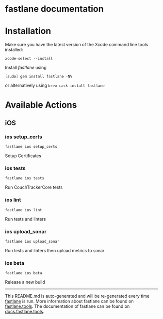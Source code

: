 fastlane documentation
================
# Installation

Make sure you have the latest version of the Xcode command line tools installed:

```
xcode-select --install
```

Install _fastlane_ using
```
[sudo] gem install fastlane -NV
```
or alternatively using `brew cask install fastlane`

# Available Actions
## iOS
### ios setup_certs
```
fastlane ios setup_certs
```
Setup Certificates
### ios tests
```
fastlane ios tests
```
Run CouchTrackerCore tests
### ios lint
```
fastlane ios lint
```
Run tests and linters
### ios upload_sonar
```
fastlane ios upload_sonar
```
Run tests and linters then upload metrics to sonar
### ios beta
```
fastlane ios beta
```
Release a new build

----

This README.md is auto-generated and will be re-generated every time [fastlane](https://fastlane.tools) is run.
More information about fastlane can be found on [fastlane.tools](https://fastlane.tools).
The documentation of fastlane can be found on [docs.fastlane.tools](https://docs.fastlane.tools).
